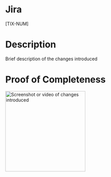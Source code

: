 # Jira
[TIX-NUM]

# Description
Brief description of the changes introduced


# Proof of Completeness
<img alt="Screenshot or video of changes introduced" src="<uploaded_image_url>" width="250" />
